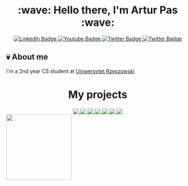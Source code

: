 <h1 align="center">:wave: Hello there, I'm Artur Pas :wave:</h1>
<div align="center">
  <a href="your-linkedin-URL">
    <img src="https://img.shields.io/badge/Portfolio-202c59?style=for-the-badge&logo=About.me&logoColor=white" alt="LinkedIn Badge"/>
  </a>
  <a href="your-youtube-URL">
    <img src="https://img.shields.io/badge/LinkedIn-0077B5?style=for-the-badge&logo=linkedin&logoColor=white" alt="Youtube Badge"/>
  </a>
  <a href="your-twitter-URL">
    <img src="https://img.shields.io/badge/Codepen-000000?style=for-the-badge&logo=codepen&logoColor=white" alt="Twitter Badge"/>
  </a>
  <a href="your-twitter-URL">
    <img src="https://img.shields.io/badge/Spoj-337AB7?style=for-the-badge&logo=C&logoColor=white" alt="Twitter Badge"/>
  </a>
</div>


## :skull: About me
I'm a 2nd year CS student at [Uniwersytet Rzeszowski](https://www.ur.edu.pl/kolegia/kolegium-nauk-przyrodniczych/student/kierunki/informatyka)

<h1 align="center">My projects</h1>
<div id="badges" align="center">
<a href="https://github.com/anuraghazra/github-readme-stats">
  <img align="center" src="https://github-readme-stats.vercel.app/api/pin/?username=Pasek108&repo=ConnectGame&theme=radical" />
</a>
<a href="https://github.com/anuraghazra/convoychat">
  <img align="center" src="https://github-readme-stats.vercel.app/api/pin/?username=Pasek108&repo=ArturPasCV&theme=radical" />
</a>
<a href="https://github.com/anuraghazra/convoychat">
  <img align="center" src="https://github-readme-stats.vercel.app/api/pin/?username=Pasek108&repo=DeerKiller&theme=radical" />
</a>
<a href="https://github.com/anuraghazra/github-readme-stats">
  <img align="center" src="https://github-readme-stats.vercel.app/api/pin/?username=Pasek108&repo=BeFunge93Interpreter&theme=radical" />
</a>
<a href="https://github.com/anuraghazra/convoychat">
  <img align="center" src="https://github-readme-stats.vercel.app/api/pin/?username=Pasek108&repo=Weather&theme=radical" />
</a>
<a href="https://github.com/anuraghazra/github-readme-stats">
  <img align="center" src="https://github-readme-stats.vercel.app/api/pin/?username=Pasek108&repo=RockPaperScissors&theme=radical" />
</a>
<a href="https://github.com/anuraghazra/convoychat">
  <img align="center" src="https://github-readme-stats.vercel.app/api/pin/?username=Pasek108&repo=WhereInTheWorld&theme=radical" />
</a>
</div>
<img height="180em" src="https://github-readme-stats.vercel.app/api/top-langs/?username=Pasek108&layout=compact&langs_count=6" />

